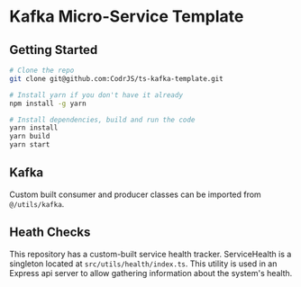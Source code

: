 # Kafka Micro-Service Template

## Getting Started

```bash
# Clone the repo
git clone git@github.com:CodrJS/ts-kafka-template.git

# Install yarn if you don't have it already
npm install -g yarn

# Install dependencies, build and run the code
yarn install
yarn build
yarn start
```

## Kafka

Custom built consumer and producer classes can be imported from `@/utils/kafka`.

## Heath Checks

This repository has a custom-built service health tracker. ServiceHealth is a singleton located at `src/utils/health/index.ts`. This utility is used in an Express api server to allow gathering information about the system's health.